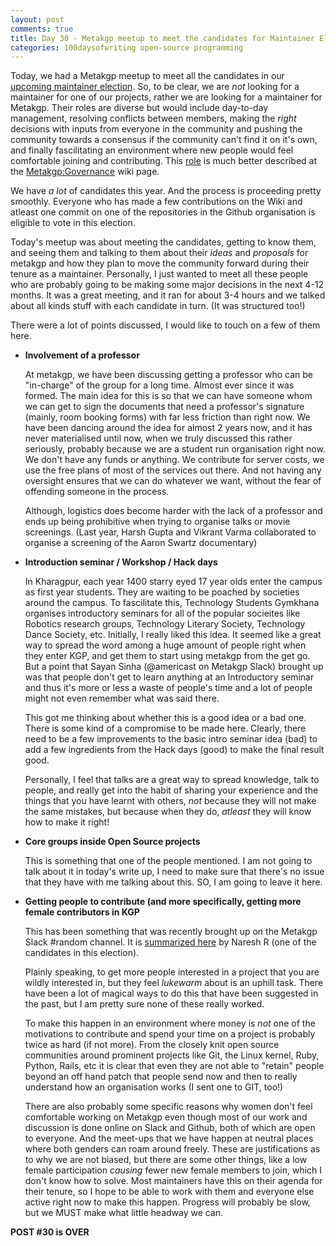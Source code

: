 ```yaml
---
layout: post
comments: true
title: Day 30 - Metakgp meetup to meet the candidates for Maintainer Election March 2017
categories: 100daysofwriting open-source programming
---
```


Today, we had a Metakgp meetup to meet all the candidates in our [upcoming
maintainer
election](https://wiki.metakgp.org/w/Metakgp:Governance/Election_March_2017).
So, to be clear, we are _not_ looking for a maintainer for one of our projects,
rather we are looking for a maintainer for Metakgp. Their roles are diverse but
would include day-to-day management, resolving conflicts between members, making
the _right_ decisions with inputs from everyone in the community and pushing the
community towards a consensus if the community can't find it on it's own, and
finally fascilitating an environment where new people would feel comfortable
joining and contributing. This
[role](https://wiki.metakgp.org/w/Metakgp:Governance#Role_of_maintainers) is
much better described at the
[Metakgp:Governance](https://wiki.metakgp.org/w/Metakgp:Governance) wiki page.

We have _a lot_ of candidates this year. And the process is proceeding pretty
smoothly. Everyone who has made a few contributions on the Wiki and atleast one
commit on one of the repositories in the Github organisation is eligible to vote
in this election.

Today's meetup was about meeting the candidates, getting to know them, and
seeing them and talking to them about their _ideas_ and _proposals_ for metakgp
and how they plan to move the community forward during their tenure as a
maintainer. Personally, I just wanted to meet all these people who are probably
going to be making some major decisions in the next 4-12 months. It was a great
meeting, and it ran for about 3-4 hours and we talked about all kinds stuff with
each candidate in turn. (It was structured too!)

There were a lot of points discussed, I would like to touch on a few of them
here.

- **Involvement of a professor**

  At metakgp, we have been discussing getting a professor who can be "in-charge"
  of the group for a long time. Almost ever since it was formed. The main idea for
  this is so that we can have someone whom we can get to sign the documents that
  need a professor's signature (mainly, room booking forms) with far less friction
  than right now. We have been dancing around the idea for almost 2 years now, and
  it has never materialised until now, when we truly discussed this rather
  seriously, probably because we are a student run organisation right now. We
  don't have any funds or anything. We contribute for server costs, we use the
  free plans of most of the services out there. And not having any oversight
  ensures that we can do whatever we want, without the fear of offending someone
  in the process.

  Although, logistics does become harder with the lack of a professor and ends up
  being prohibitive when trying to organise talks or movie screenings. (Last year,
  Harsh Gupta and Vikrant Varma collaborated to organise a screening of the Aaron
  Swartz documentary)

- **Introduction seminar / Workshop / Hack days**

  In Kharagpur, each year 1400 starry eyed 17 year olds enter the campus as first
  year students. They are waiting to be poached by societies around the campus. To
  fascilitate this, Technology Students Gymkhana organises introductory seminars
  for all of the popular socieites like Robotics research groups, Technology
  Literary Society, Technology Dance Society, etc. Initially, I really liked this
  idea. It seemed like a great way to spread the word among a huge amount of
  people right when they enter KGP, and get them to start using metakgp from the
  get go. But a point that Sayan Sinha (@americast on Metakgp Slack) brought up
  was that people don't get to learn anything at an Introductory seminar and thus
  it's more or less a waste of people's time and a lot of people might not even
  remember what was said there.

  This got me thinking about whether this is a good idea or a bad one. There is
  some kind of a compromise to be made here. Clearly, there need to be a few
  improvements to the basic intro seminar idea (bad) to add a few ingredients from
  the Hack days (good) to make the final result good.

  Personally, I feel that talks are a great way to spread knowledge, talk to
  people, and really get into the habit of sharing your experience and the things
  that you have learnt with others, _not_ because they will not make the same
  mistakes, but because when they do, _atleast_ they will know how to make it
  right!

- **Core groups inside Open Source projects**

  This is something that one of the people mentioned. I am not going to talk about
  it in today's write up, I need to make sure that there's no issue that they have
  with me talking about this. SO, I am going to leave it here.

- **Getting people to contribute (and more specifically, getting more female
   contributors in KGP**

  This has been something that was recently brought up on the Metakgp Slack
  #random channel. It is [summarized
  here](https://docs.google.com/document/d/1uAM0yE83xUu_Pwrc4HOZVNR2wqVd1USMUHzVyv6z2CI/edit?usp=sharing)
  by Naresh R (one of the candidates in this election).

  Plainly speaking, to get more people interested in a project that you are wildly
  interested in, but they feel _lukewarm_ about is an uphill task. There have been
  a lot of magical ways to do this that have been suggested in the past, but I am
  pretty sure none of these really worked. 

  To make this happen in an environment where money is _not_ one of the
  motivations to contribute and spend your time on a project is probably twice as
  hard (if not more). From the closely knit open source communities around
  prominent projects like Git, the Linux kernel, Ruby, Python, Rails, etc it is
  clear that even they are not able to "retain" people beyond an off hand patch
  that people send now and then to really understand how an organisation works (I
  sent one to GIT, too!)

  There are also probably some specific reasons why women don't feel comfortable
  working on Metakgp even though most of our work and discussion is done online on
  Slack and Github, both of which are open to everyone. And the meet-ups that we
  have happen at neutral places where both genders can roam around freely. These
  are justifications as to why we are not biased, but there are some other things, 
  like a low female participation _causing_ fewer new female members to join,
  which I don't know how to solve. Most maintainers have this on their agenda for
  their tenure, so I hope to be able to work with them and everyone else active
  right now to make this happen. Progress will probably be slow, but we MUST make
  what little headway we can.

**POST #30 is OVER**
